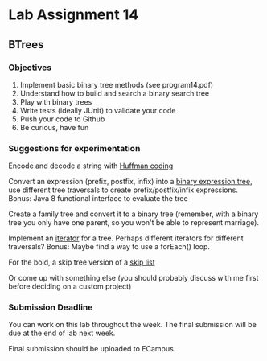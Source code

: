 # Lab Assignment 14
## BTrees

### Objectives 
1. Implement basic binary tree methods (see program14.pdf)
2. Understand how to build and search a binary search tree
3. Play with binary trees
4. Write tests (ideally JUnit) to validate your code
5. Push your code to Github
6. Be curious, have fun

### Suggestions for experimentation
Encode and decode a string with [Huffman coding](https://en.wikipedia.org/wiki/Huffman_coding)

Convert an expression (prefix, postfix, infix) into a [binary expression tree](https://en.wikipedia.org/wiki/Binary_expression_tree), use different tree traversals to create prefix/postfix/infix expressions. Bonus: Java 8 functional interface to evaluate the tree

Create a family tree and convert it to a binary tree (remember, with a binary tree you only have one parent, so you won't be able to represent marriage).

Implement an [iterator](https://docs.oracle.com/javase/8/docs/api/java/util/Iterator.html) for a tree. Perhaps different iterators for different traversals? Bonus: Maybe find a way to use a forEach() loop.

For the bold, a skip tree version of a [skip list](https://en.wikipedia.org/wiki/Skip_list)

Or come up with something else (you should probably discuss with me first before deciding on a custom project)

### Submission Deadline
You can work on this lab throughout the week. The final submission will be due at the end of lab next week.

Final submission should be uploaded to ECampus.

